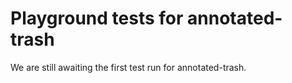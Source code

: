 # Playground tests for annotated-trash
We are still awaiting the first test run for annotated-trash.
